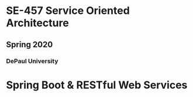 # SE-457 Service Oriented Architecture
## Spring 2020
### DePaul University

# Spring Boot & RESTful Web Services
